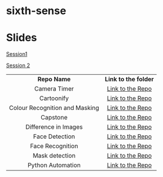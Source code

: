 # sixth-sense



<table align="center">
<tbody>
	
<tr>		
<td align="center" >
<span><b><center>Repo Name</center></b></span>
</td>

<td align="center">
<span><b><center>Link to the folder</center></b></span>
</td>
</tr>
 
	
   
  
  
   
 

<tr>
<td align="center" >
<span><center>Camera Timer</center></span>
</td>

<td align="center">
<a href="https://github.com/a-ma-n/Sixth-Sense/tree/main/Camera_timer">Link to the Repo</a>
</td>
</tr>

<tr>
<td align="center">
<span><center>Cartoonify</center></span>
</td>
<td align="center">
<a href="https://github.com/a-ma-n/Sixth-Sense/tree/main/cartoonify">Link to the Repo</a>
</td>
</tr>
  
<tr>
<td align="center">
<span><center> Colour Recognition and Masking</center></span>
</td>
<td align="center">
<a href="https://github.com/a-ma-n/Sixth-Sense/tree/main/Colour%20Recognition%20and%20Masking">Link to the Repo</a>
</td>
</tr>
  
<tr>
<td align="center">
<span><center>Capstone</center></span>
</td>
<td align="center">
<a href="https://github.com/a-ma-n/Sixth-Sense/tree/main/Capstone">Link to the Repo</a>
</td>
</tr>

<tr>
<td align="center">
<span><center> Difference in Images</center></span>
</td>
<td align="center">
<a href="https://github.com/a-ma-n/Sixth-Sense/tree/main/Find%20Difference%20in%20Images">Link to the Repo</a>
</td>
</tr>
  
<tr>
<td align="center">
<span><center>Face Detection</center></span>
</td>
<td align="center">
<a href="https://github.com/a-ma-n/Sixth-Sense/tree/main/Face%20Detection">Link to the Repo</a>
</td>
</tr>

<tr>
<td align="center">
<span><center>Face Recognition</center></span>
</td>
<td align="center">
<a href="https://github.com/a-ma-n/Sixth-Sense/tree/main/Face%20Recognition">Link to the Repo</a>
</td>
</tr>
  
<tr>
<td align="center">
<span><center> Mask detection</center></span>
</td>
<td align="center">
<a href="https://github.com/a-ma-n/Sixth-Sense/tree/main/Mask%20Detection">Link to the Repo</a>
</td>
</tr>

<tr>
<td align="center">
<span><center> Python Automation</center></span>
</td>
<td align="center">
<a href="https://github.com/a-ma-n/Sixth-Sense/tree/main/Python%20Automation">Link to the Repo</a>
</td>
</tr>
	
# Slides
	

<a href="https://docs.google.com/presentation/d/14M40TtkifazEyAACvKdSq-cY0D_KIH61l-bY4b2PGBI/edit#slide=id.gfc64569471_0_213"> Session1 </a>

<a href="https://docs.google.com/presentation/d/1VVkBe9NaExBnfDRXCtxNSz-R7BQznv47_CwD5wP7HzY/edit#slide=id.g10295189b13_0_11">Session 2</a>
